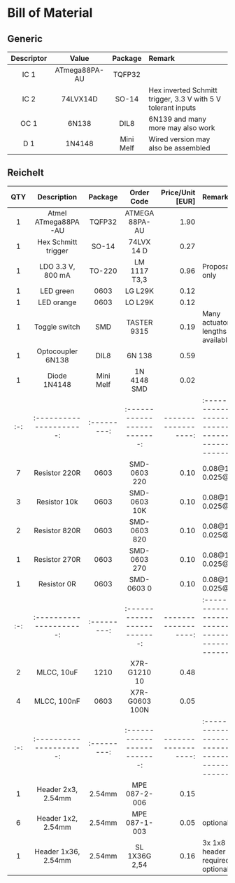 # Bill of Material
## Generic

|Descriptor| Value          | Package   | Remark                                                                                                |
|:--------:|:--------------:|:---------:|:------------------------------------------------------------------------------------------------------|
| IC 1     | ATmega88PA-AU  | TQFP32    |                                                                                                       |
| IC 2     | 74LVX14D       | SO-14     | Hex inverted Schmitt trigger, 3.3 V with 5 V tolerant inputs                                          |
| OC 1     | 6N138          | DIL8      | 6N139 and many more may also work                                                                     |
| D 1      | 1N4148         | Mini Melf | Wired version may also be assembled                                                                   |

## Reichelt

|QTY| Description           | Package   | Order Code                | Price/Unit [EUR]  | Remark                                                |
|:-:|:---------------------:|:---------:|:-------------------------:|------------------:|:------------------------------------------------------|
| 1 | Atmel ATmega88PA-AU   | TQFP32    | ATMEGA 88PA-AU            | 1.90              |                                                       |
| 1 | Hex Schmitt trigger   | SO-14     | 74LVX 14 D                | 0.27              |                                                       |
| 1 | LDO 3.3 V, 800 mA     | TO-220    | LM 1117 T3,3              | 0.96              | Proposal only                                         |
| 1 | LED green             | 0603      | LG L29K                   | 0.12              |                                                       |
| 1 | LED orange            | 0603      | LO L29K                   | 0.12              |                                                       |
| 1 | Toggle switch         | SMD       | TASTER 9315               | 0.19              | Many actuator lengths available                       |
| 1 | Optocoupler 6N138     | DIL8      | 6N 138                    | 0.59              |                                                       |
| 1 | Diode 1N4148          | Mini Melf | 1N 4148 SMD               | 0.02              |                                                       |
|:-:|:---------------------:|:---------:|:-------------------------:|------------------:|:------------------------------------------------------|
| 7 | Resistor 220R         | 0603      | SMD-0603 220              | 0.10              | 0.08@10, 0.025@100                                    |
| 3 | Resistor 10k          | 0603      | SMD-0603 10K              | 0.10              | 0.08@10, 0.025@100                                    |
| 2 | Resistor 820R         | 0603      | SMD-0603 820              | 0.10              | 0.08@10, 0.025@100                                    |
| 1 | Resistor 270R         | 0603      | SMD-0603 270              | 0.10              | 0.08@10, 0.025@100                                    |
| 1 | Resistor 0R           | 0603      | SMD-0603 0                | 0.10              | 0.08@10, 0.025@100                                    |
|:-:|:---------------------:|:---------:|:-------------------------:|------------------:|:------------------------------------------------------|
| 2 | MLCC, 10uF            | 1210      | X7R-G1210 10              | 0.48              |                                                       |
| 4 | MLCC, 100nF           | 0603      | X7R-G0603 100N            | 0.05              |                                                       |
|:-:|:---------------------:|:---------:|:-------------------------:|------------------:|:------------------------------------------------------|
| 1 | Header 2x3, 2.54mm    | 2.54mm    | MPE 087-2-006             | 0.15              |                                                       |
| 6 | Header 1x2, 2.54mm    | 2.54mm    | MPE 087-1-003             | 0.05              | optional                                              |
| 1 | Header 1x36, 2.54mm   | 2.54mm    | SL 1X36G 2,54             | 0.16              | 3x 1x8 header required, optional                      |
